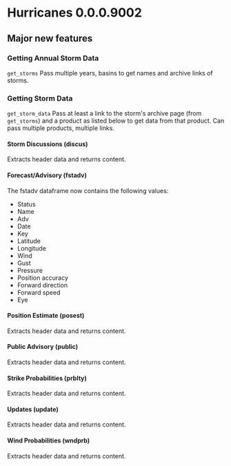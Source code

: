 # Hurricanes 0.0.0.9002

## Major new features

### Getting Annual Storm Data

`get_storms` Pass multiple years, basins to get names and archive links of storms.

### Getting Storm Data

`get_storm_data` Pass at least a link to the storm's archive page (from `get_storms`) and a product as listed below to get data from that product. Can pass multiple products, multiple links.

#### Storm Discussions (discus)

Extracts header data and returns content.

#### Forecast/Advisory (fstadv)

The fstadv dataframe now contains the following values:
  * Status
  * Name
  * Adv
  * Date
  * Key
  * Latitude
  * Longitude
  * Wind
  * Gust
  * Pressure
  * Position accuracy
  * Forward direction
  * Forward speed
  * Eye

#### Position Estimate (posest)

Extracts header data and returns content.

#### Public Advisory (public)

Extracts header data and returns content.

#### Strike Probabilities (prblty)

Extracts header data and returns content.

#### Updates (update)

Extracts header data and returns content.

#### Wind Probabilities (wndprb)

Extracts header data and returns content.

